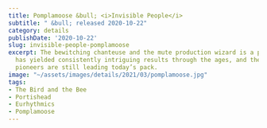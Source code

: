 ```yaml
---
title: Pomplamoose &bull; <i>Invisible People</i>
subtitle: " &bull; released 2020-10-22"
category: details
publishDate: '2020-10-22'
slug: invisible-people-pomplamoose
excerpt: The bewitching chanteuse and the mute production wizard is a pairing that
  has yielded consistently intriguing results through the ages, and these VideoSong
  pioneers are still leading today’s pack.
image: "~/assets/images/details/2021/03/pomplamoose.jpg"
tags:
- The Bird and the Bee
- Portishead
- Eurhythmics
- Pomplamoose
---
```


